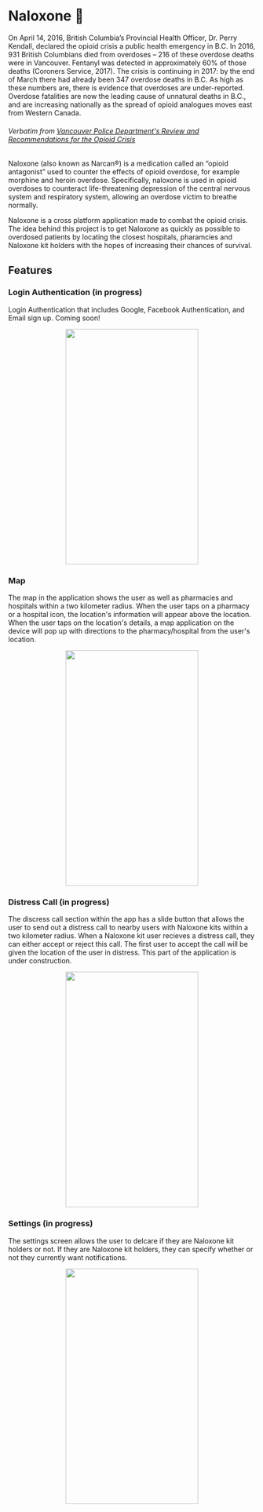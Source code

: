 # Naloxone :hospital: #
On April 14, 2016, British Columbia’s Provincial Health Officer, Dr. Perry Kendall, declared the opioid crisis a public health emergency in B.C. In 2016, 931 British Columbians died from overdoses – 216 of these overdose deaths were in Vancouver. Fentanyl was detected in approximately 60% of those deaths (Coroners Service, 2017). The crisis is continuing in 2017: by the end of March there had already been 347 overdose deaths in B.C. As high as these numbers are, there is evidence that overdoses are under-reported. Overdose fatalities are now the leading cause of unnatural deaths in B.C., and are increasing nationally as the spread of opioid analogues moves east from Western Canada.
###### Verbatim from [Vancouver Police Department's Review and Recommendations for the Opioid Crisis](https://mkduan.github.io/assets/opioid-crisis.pdf) ######

Naloxone (also known as Narcan®) is a medication called an “opioid antagonist” used to counter the effects of opioid overdose, for example morphine and heroin overdose. Specifically, naloxone is used in opioid overdoses to counteract life-threatening depression of the central nervous system and respiratory system, allowing an overdose victim to breathe normally.

Naloxone is a cross platform application made to combat the opioid crisis. The idea behind this project is to get Naloxone as quickly as possible to overdosed patients by locating the closest hospitals, pharamcies and Naloxone kit holders with the hopes of increasing their chances of survival.

## Features ##

### Login Authentication (in progress) ###
Login Authentication that includes Google, Facebook Authentication, and Email sign up. Coming soon!

<p align="center">
  <img height= "480" width= "270" src="https://mkduan.github.io/assets/projects/naloxonesrc/login.gif">
</p>


### Map ###
The map in the application shows the user as well as pharmacies and hospitals within a two kilometer radius. When the user taps on a pharmacy or a hospital icon, the location's information will appear above the location. When the user taps on the location's details, a map application on the device will pop up with directions to the pharmacy/hospital from the user's location.

<p align="center">
  <img height= "480" width= "270" src="https://mkduan.github.io/assets/projects/naloxonesrc/openmap.gif">
</p>

### Distress Call (in progress) ###
The discress call section within the app has a slide button that allows the user to send out a distress call to nearby users with Naloxone kits within a two kilometer radius. When a Naloxone kit user recieves a distress call, they can either accept or reject this call. The first user to accept the call will be given the location of the user in distress. This part of the application is under construction.

<p align="center">
  <img height= "480" width= "270" src="https://mkduan.github.io/assets/projects/naloxonesrc/distresscall.gif">
</p>

### Settings (in progress) ###
The settings screen allows the user to delcare if they are Naloxone kit holders or not. If they are Naloxone kit holders, they can specify whether or not they currently want notifications.

<p align="center">
  <img height= "480" width= "270" width: "112" src="https://mkduan.github.io/assets/projects/naloxonesrc/settings.gif">
</p>
